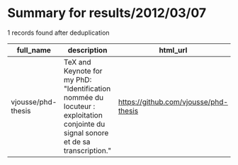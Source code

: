 
# Summary for results/2012/03/07
    
1 records found after deduplication

| full_name | description | html_url | matched_list | matched_count | pushed_at | size | stargazers_count | language | forks_count |
|--------------------|-----------------------------------------------------------------------------------------------------------------------------------|---------------------------------------|----------------|-----------------|---------------------------|--------|--------------------|------------|---------------|
| vjousse/phd-thesis | TeX and Keynote for my PhD: "Identification nommée du locuteur : exploitation conjointe du signal sonore et de sa transcription." | https://github.com/vjousse/phd-thesis | ['exploit'] | 1 | 2012-03-07 12:37:43+00:00 | 50448 | 2 | Shell | 0 |
